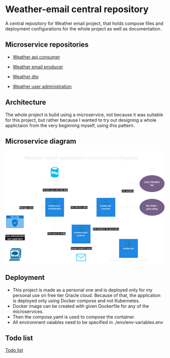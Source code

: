 # Weather-email central repository
A central repository for Weather email project, that holds compose files and deployment configurations for the whole project as well as documentation.

## Microservice repositories

- [Weather api consumer](https://github.com/jakvitov/weather-api-consumer)

- [Weather email producer](https://github.com/jakvitov/weather-email-producer)

- [Weather dto](https://github.com/jakvitov/weather-dto)

- [Weather user administration](https://github.com/jakvitov/weather-user-administration)


## Architecture
The whole project is build using a microservice, not because it was suitable for this project, but rather because I wanted to try out designing a whole applictaion from the very beginning myself, using this pattern. 

## Microservice diagram
![Application architecture diagram](https://github.com/jakvitov/weather-email-central/blob/main/diagrams/Weather-email-microservice-diagram.png)

## Deployment
- This project is made as a personal one and is deployed only for my personal use on free tier Oracle cloud. Because of that, the application is deployed only using Docker compose and not Kubernetes. 
- Docker image can be created with given Dockerfile for any of the microservices.
- Then the compose.yaml is used to compose the container.
- All environment vaiables need to be specified in ./env/env-variables.env

## Todo list
[Todo list](https://github.com/users/jakvitov/projects/2/views/1)

